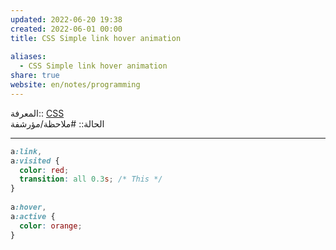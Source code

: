 ```yaml
---  
updated: 2022-06-20 19:38  
created: 2022-06-01 00:00  
title: CSS Simple link hover animation  
  
aliases:  
  - CSS Simple link hover animation  
share: true  
website: en/notes/programming  
---  
```

  
المعرفة:: [CSS](CSS)  
الحالة:: #ملاحظة/مؤرشفة  
  
---  
  
```css  
a:link,  
a:visited {  
  color: red;  
  transition: all 0.3s; /* This */  
}  
  
a:hover,  
a:active {  
  color: orange;  
}  
```  
